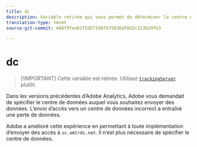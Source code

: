 ```yaml
---
title: dc
description: Variable retirée qui vous permet de déterminer le centre de données à utiliser.
translation-type: tm+mt
source-git-commit: 468f97ee61f5d573d07475836df8d2c313b29fb3

---
```



# dc

> [!IMPORTANT] Cette variable est retirée. Utilisez [`trackingServer`](trackingserver.md) plutôt.

Dans les versions précédentes d’Adobe Analytics, Adobe vous demandait de spécifier le centre de données auquel vous souhaitez envoyer des données. L’envoi d’accès vers un centre de données incorrect a entraîné une perte de données.

Adobe a amélioré cette expérience en permettant à toute implémentation d’envoyer des accès à `sc.omtrdc.net`. Il n’est plus nécessaire de spécifier le centre de données.
